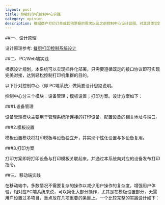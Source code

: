 ```yaml
---
layout: post
title: 热敏打印机控制中心实践
category: opinion
description: 根据商户打印订单或其他票据的需求以及之前控制中心设计蓝图，对其具体实践作进一步说明。
---
```


##一、设计原理

设计原理参考: [餐厨打印控制系统设计](http://shaynechow.github.io/kitchen-printer-controller)

##二、PC/Web端实践

根据设计规划，本系统可以实现插件化部署，只需要遵循既定的接口协议即可实现完美对接，达到轻松控制打印机集群的目的。

以下针对控制中心（即 PC端系统）做简要设计思路说明。

控制中心分三个模块：设备管理；模板设置；打印方案。设计方案如下：

###1.设备管理

设备管理模块主要用于管理系统所连接的打印设备，配置设备的相关地址与端口。

###2.模板设置

模板设置模块将打印模板与设备独立开，并实现个性化设置与多设备复用。

###3.打印方案

打印方案即将打印设备与打印模板关联起来，并通过本系统向对应的设备发布打印指令。


##三、移动端实践

在移动端中，多数情况不需要复杂的操作以减少用户操作的复杂度，增强用户体验，相对应PC端系统来说，可以简化大部分操作，尤其是在模板设置部分，无需用户设置过多项目，重点放在几项重要的条目上。一个比较完整的实践设计如下：

